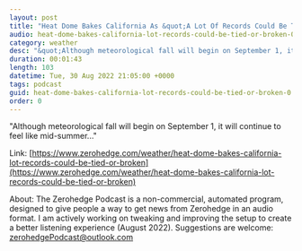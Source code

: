 ```yaml
---
layout: post
title: "Heat Dome Bakes California As &quot;A Lot Of Records Could Be Tied Or Broken&quot;"
audio: heat-dome-bakes-california-lot-records-could-be-tied-or-broken-0
category: weather
desc: "&quot;Although meteorological fall will begin on September 1, it will continue to feel like mid-summer...&quot; "
duration: 00:01:43
length: 103
datetime: Tue, 30 Aug 2022 21:05:00 +0000
tags: podcast
guid: heat-dome-bakes-california-lot-records-could-be-tied-or-broken-0
order: 0
---
```

&quot;Although meteorological fall will begin on September 1, it will continue to feel like mid-summer...&quot; 

Link: [https://www.zerohedge.com/weather/heat-dome-bakes-california-lot-records-could-be-tied-or-broken](https://www.zerohedge.com/weather/heat-dome-bakes-california-lot-records-could-be-tied-or-broken)

About: The Zerohedge Podcast is a non-commercial, automated program, designed to give people a way to get news from Zerohedge in an audio format.  I am actively working on tweaking and improving the setup to create a better listening experience (August 2022).  Suggestions are welcome: [zerohedgePodcast@outlook.com](mailto:zerohedgePodcast@outlook.com)